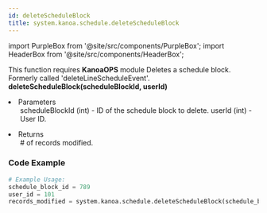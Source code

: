 ```yaml
---
id: deleteScheduleBlock
title: system.kanoa.schedule.deleteScheduleBlock
---
```


import PurpleBox from '@site/src/components/PurpleBox';
import HeaderBox from '@site/src/components/HeaderBox';

<PurpleBox>This function requires <b>KanoaOPS</b> module</PurpleBox>
<HeaderBox header="Description">Deletes a schedule block. Formerly called 'deleteLineScheduleEvent'.</HeaderBox>
<HeaderBox header="Syntax">
    <b>deleteScheduleBlock(scheduleBlockId, userId)</b>
    <li>Parameters <br />
        <ul>
            scheduleBlockId (int) - ID of the schedule block to delete.
            userId (int) - User ID.
        </ul>
    </li>
    <li>Returns <br />
        <ul># of records modified.</ul>
    </li>
</HeaderBox>

### Code Example

```python
# Example Usage:
schedule_block_id = 789
user_id = 101
records_modified = system.kanoa.schedule.deleteScheduleBlock(schedule_block_id, user_id)

